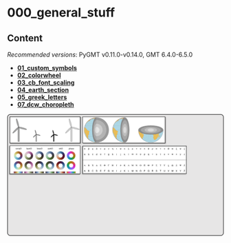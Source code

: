 # 000_general_stuff

## Content

_Recommended versions_: PyGMT v0.11.0-v0.14.0, GMT 6.4.0-6.5.0

- **[01_custom_symbols](https://github.com/yvonnefroehlich/gmt-pygmt-plotting/tree/main/000_general_stuff/01_custom_symbols)**
- **[02_colorwheel](https://github.com/yvonnefroehlich/gmt-pygmt-plotting/tree/main/000_general_stuff/02_colorwheel)**
- **[03_cb_font_scaling](https://github.com/yvonnefroehlich/gmt-pygmt-plotting/tree/main/000_general_stuff/03_cb_font_scaling)**
- **[04_earth_section](https://github.com/yvonnefroehlich/gmt-pygmt-plotting/tree/main/000_general_stuff/04_earth_section)**
- **[05_greek_letters](https://github.com/yvonnefroehlich/gmt-pygmt-plotting/tree/main/000_general_stuff/05_greek_letters)**
- **[07_dcw_choropleth](https://github.com/yvonnefroehlich/gmt-pygmt-plotting/tree/main/000_general_stuff/07_dcw_choropleth)**

![](https://github.com/yvonnefroehlich/gmt-pygmt-plotting/raw/main/_images/github_maps_readme_000general.png)
